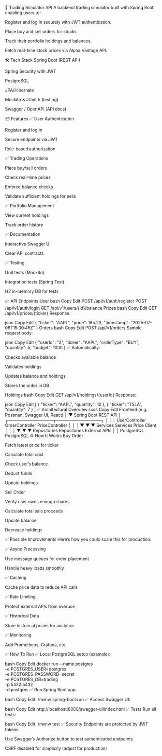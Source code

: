 🚀 Trading Simulator API
A backend trading simulator built with Spring Boot, enabling users to:

Register and log in securely with JWT authentication.

Place buy and sell orders for stocks.

Track their portfolio holdings and balances.

Fetch real-time stock prices via Alpha Vantage API.

🛠 Tech Stack
Spring Boot (REST API)

Spring Security with JWT

PostgreSQL

JPA/Hibernate

Mockito & JUnit 5 (testing)

Swagger / OpenAPI (API docs)

📦 Features
✅ User Authentication

Register and log in

Secure endpoints via JWT

Role-based authorization

✅ Trading Operations

Place buy/sell orders

Check real-time prices

Enforce balance checks

Validate sufficient holdings for sells

✅ Portfolio Management

View current holdings

Track order history

✅ Documentation

Interactive Swagger UI

Clear API contracts

✅ Testing

Unit tests (Mockito)

Integration tests (Spring Test)

H2 in-memory DB for tests

📈 API Endpoints
User
bash
Copy
Edit
POST /api/v1/auth/register
POST /api/v1/auth/login
GET  /api/v1/users/{id}/balance
Prices
bash
Copy
Edit
GET /api/v1/prices/{ticker}
Response:

json
Copy
Edit
{
  "ticker": "AAPL",
  "price": 185.23,
  "timestamp": "2025-07-06T15:30:45Z"
}
Orders
bash
Copy
Edit
POST /api/v1/orders
Sample request body:

json
Copy
Edit
{
  "userId": "2",
  "ticker": "AAPL",
  "orderType": "BUY",
  "quantity": 5,
  "budget": 1000
}
✅ Automatically:

Checks available balance

Validates holdings

Updates balance and holdings

Stores the order in DB

Holdings
bash
Copy
Edit
GET /api/v1/holdings/{userId}
Response:

json
Copy
Edit
[
  {
    "ticker": "AAPL",
    "quantity": 12
  },
  {
    "ticker": "TSLA",
    "quantity": 7
  }
]
✅ Architectural Overview
scss
Copy
Edit
Frontend (e.g. Postman, Swagger UI, React)
      │
      ▼
Spring Boot REST API
      │
 ┌───────────────┬───────────────┐
 │               │               │
UserController   OrderController PriceController
 │               │               │
 ▼               ▼               ▼
Services      Services       Price Client
 │               │               │
 ▼               ▼               ▼
Repositories   Repositories   External APIs
 │               │
PostgreSQL     PostgreSQL
⚙️ How It Works
Buy Order

Fetch latest price for ticker

Calculate total cost

Check user’s balance

Deduct funds

Update holdings

Sell Order

Verify user owns enough shares

Calculate total sale proceeds

Update balance

Decrease holdings

✅ Possible Improvements
Here’s how you could scale this for production:

✅ Async Processing

Use message queues for order placement

Handle heavy loads smoothly

✅ Caching

Cache price data to reduce API calls

✅ Rate Limiting

Protect external APIs from overuse

✅ Historical Data

Store historical prices for analytics

✅ Monitoring

Add Prometheus, Grafana, etc.

✅ How To Run
✅ Local PostgreSQL setup (example):

bash
Copy
Edit
docker run --name postgres \
  -e POSTGRES_USER=postgres \
  -e POSTGRES_PASSWORD=secret \
  -e POSTGRES_DB=trading \
  -p 5432:5432 \
  -d postgres
✅ Run Spring Boot app:

bash
Copy
Edit
./mvnw spring-boot:run
✅ Access Swagger UI:

bash
Copy
Edit
http://localhost:8080/swagger-ui/index.html
✅ Tests
Run all tests:

bash
Copy
Edit
./mvnw test
✅ Security
Endpoints are protected by JWT tokens

Use Swagger’s Authorize button to test authenticated endpoints

CSRF disabled for simplicity (adjust for production)

